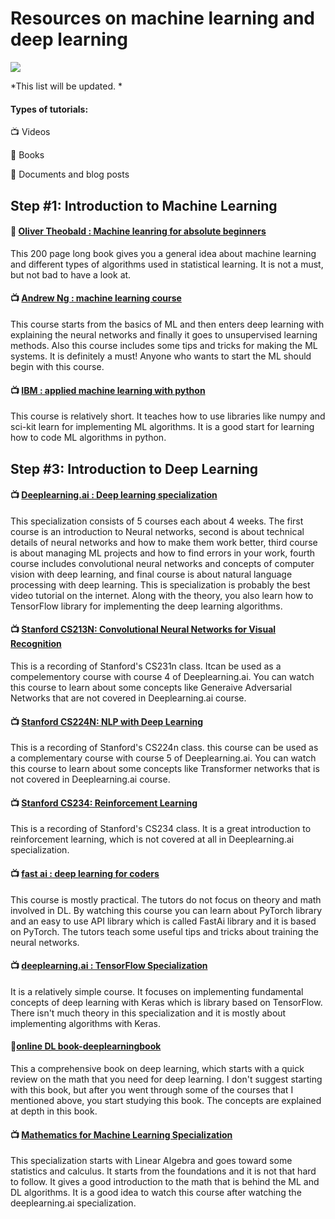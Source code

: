 # Resources on machine learning and deep learning 

![](https://cdn-images-1.medium.com/max/1200/1*UHiU9a6rxLOovcMyx4fVaA.png)

*This list will be updated. *

#### Types of tutorials:

:tv: Videos

:orange_book: Books

:page_facing_up: Documents and blog posts

## Step #1: Introduction to Machine Learning

#### :orange_book: [Oliver Theobald : Machine leanring for absolute beginners](https://www.amazon.com/Machine-Learning-Absolute-Beginners-Introduction-ebook/dp/B06VXKBLNG)

This 200 page long book gives you a general idea about machine learning and different types of algorithms used in statistical learning. It is not a must, but not bad to have a look at.

#### :tv: [Andrew Ng : machine learning course](https://www.coursera.org/learn/machine-learning)
This course starts from the basics of ML and then enters deep learning with explaining the neural networks and finally it goes to unsupervised learning methods. Also this course includes some tips and tricks for making the ML systems. It is definitely a must! Anyone who wants to start the ML should begin with this course.

#### :tv: [IBM : applied machine learning with python](https://www.coursera.org/learn/machine-learning)
This course is relatively short. It teaches how to use libraries like numpy and sci-kit learn for implementing ML algorithms. It is a good start for learning how to code ML algorithms in python.

## Step #3: Introduction to Deep Learning

#### :tv: [Deeplearning.ai : Deep learning specialization](https://www.coursera.org/specializations/deep-learning)
This specialization consists of 5 courses each about 4 weeks. The first course is an introduction to Neural networks, second is about technical details of neural networks and how to make them work better, third course is about managing ML projects and how to find errors in your work, fourth course includes convolutional neural networks and concepts of computer vision with deep learning, and final course is about natural language processing with deep learning. This is specialization is probably the best video tutorial on the internet. Along with the theory, you also learn how to TensorFlow library for implementing the deep learning algorithms. 

#### :tv: [Stanford CS213N: Convolutional Neural Networks for Visual Recognition](https://www.youtube.com/watch?v=vT1JzLTH4G4&list=PL3FW7Lu3i5JvHM8ljYj-zLfQRF3EO8sYv)
This is a recording of Stanford's CS231n class. Itcan be used as a compelementory course with course 4 of Deeplearning.ai. You can watch this course to learn about some concepts like Generaive Adversarial Networks that are not covered in Deeplearning.ai course.

#### :tv: [Stanford CS224N: NLP with Deep Learning ](https://www.youtube.com/watch?v=8rXD5-xhemo)
This is a recording of Stanford's CS224n class. this course can be used as a complementary course with course 5 of Deeplearning.ai. You can watch this course to learn about some concepts like Transformer networks that is not covered in Deeplearning.ai course.

#### :tv: [Stanford CS234: Reinforcement Learning](https://www.youtube.com/watch?v=FgzM3zpZ55o)
This is a recording of Stanford's CS234 class. It is a great introduction to reinforcement learning, which is not covered at all in Deeplearning.ai specialization.

#### :tv: [fast ai : deep learning for coders](https://course.fast.ai/)
This course is mostly practical. The tutors do not focus on theory and math involved in DL. By watching this course you can learn about PyTorch library and an easy to use API library which is called FastAi library and it is based on PyTorch. The tutors teach some useful tips and tricks about training the neural networks.

#### :tv: [deeplearning.ai : TensorFlow Specialization](https://www.coursera.org/collections/tensorflow-deeplearning-ai)
It is a relatively simple course. It focuses on implementing fundamental concepts of deep learning with Keras which is library based on TensorFlow. There isn't much theory in this specialization and it is mostly about implementing algorithms with Keras.

#### :orange_book:[online DL book-deeplearningbook](http://www.deeplearningbook.org/)
This a comprehensive book on deep learning, which starts with a quick review on the math that you need for deep learning. I don't suggest starting with this book, but after you went through some of the courses that I mentioned above, you start studying this book. The concepts are explained at depth in this book.

#### :tv: [Mathematics for Machine Learning Specialization](https://www.coursera.org/specializations/mathematics-machine-learning)
This specialization starts with Linear Algebra and goes toward some statistics and calculus. It starts from the foundations and it is not that hard to follow. It gives a good introduction to the math that is behind the ML and DL algorithms. It is a good idea to watch this course after watching the deeplearning.ai specialization.
